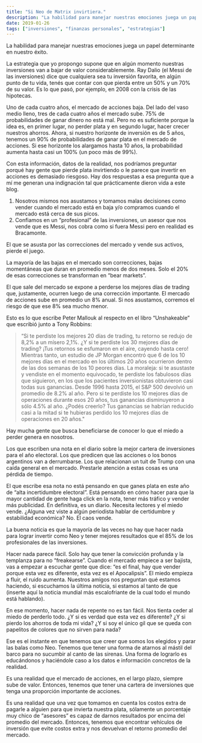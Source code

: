 ```yaml
---
title: "Si Neo de Matrix invirtiera."
description: "La habilidad para manejar nuestras emociones juega un papel determinante en nuestro éxito. Aprende cómo invertir como Neo."
date: 2019-01-26
tags: ["inversiones", "finanzas personales", "estrategias"]
---
```

La habilidad para manejar nuestras emociones juega un papel determinante en nuestro éxito.

La estrategia que yo propongo supone que en algún momento nuestras inversiones van a bajar de valor considerablemente. Ray Dalio (el Messi de las inversiones) dice que cualquiera sea tu inversión favorita, en algún punto de tu vida, tenés que contar con que pierda entre un 50% y un 70% de su valor. Es lo que pasó, por ejemplo, en 2008 con la crisis de las hipotecas.

Uno de cada cuatro años, el mercado de acciones baja. Del lado del vaso medio lleno, tres de cada cuatro años el mercado sube. 75% de probabilidades de ganar dinero no está mal. Pero no es suficiente porque la idea es, en primer lugar, no perder plata y en segundo lugar, hacer crecer nuestros ahorros. Ahora, si nuestro horizonte de inversión es de 5 años, tenemos un 90% de probabilidades de ganar plata en el mercado de acciones. Si ese horizonte los alargamos hasta 10 años, la probabilidad aumenta hasta casi un 100% (un poco más de 99%).

Con esta información, datos de la realidad, nos podríamos preguntar porqué hay gente que pierde plata invirtiendo o le parece que invertir en acciones es demasiado riesgoso. Hay dos respuestas a esa pregunta que a mí me generan una indignación tal que prácticamente dieron vida a este blog.

1. Nosotros mismos nos asustamos y tomamos malas decisiones como vender cuando el mercado está en baja y/o compramos cuando el mercado está cerca de sus picos.
2. Confiamos en un “profesional” de las inversiones, un asesor que nos vende que es Messi, nos cobra como si fuera Messi pero en realidad es Bracamonte.

El que se asusta por las correcciones del mercado y vende sus activos, pierde el juego.

La mayoría de las bajas en el mercado son correcciones, bajas momentáneas que duran en promedio menos de dos meses. Solo el 20% de esas correcciones se transforman en “bear markets”.

El que sale del mercado se expone a perderse los mejores días de trading que, justamente, ocurren luego de una corrección importante. El mercado de acciones sube en promedio un 8% anual. Si nos asustamos, corremos el riesgo de que ese 8% sea mucho menor.

Esto es lo que escribe Peter Mallouk al respecto en el libro “Unshakeable” que escribió junto a Tony Robbins:

> “Si te perdiste los mejores 20 días de trading, tu retorno se redujo de 8,2% a un mísero 2,1%. ¿Y si te perdiste los 30 mejores días de trading? ¡Tus retornos se esfumaron en el aire, cayendo hasta cero! Mientras tanto, un estudio de JP Morgan encontró que 6 de los 10 mejores días en el mercado en los últimos 20 años ocurrieron dentro de las dos semanas de los 10 peores días. La moraleja: si te asustaste y vendiste en el momento equivocado, te perdiste los fabulosos días que siguieron, en los que los pacientes inversionistas obtuvieron casi todas sus ganancias. Desde 1996 hasta 2015, el S&P 500 devolvió un promedio de 8.2% al año. Pero si te perdiste los 10 mejores días de operaciones durante esos 20 años, tus ganancias disminuyeron a sólo 4.5% al año. ¿Podés creerlo? Tus ganancias se habrían reducido casi a la mitad si te hubieras perdido los 10 mejores días de operaciones en 20 años."

Hay mucha gente que busca beneficiarse de conocer lo que el miedo a perder genera en nosotros.

Los que escriben una nota en el diario sobre la mejor cartera de inversiones para el año electoral. Los que predicen que las acciones o los bonos argentinos van a derrumbarse. Los que relacionan un tuit de Trump con una caída general en el mercado. Prestarle atención a estas cosas es una pérdida de tiempo.

El que escribe esa nota no está pensando en que ganes plata en este año de “alta incertidumbre electoral”. Está pensando en cómo hacer para que la mayor cantidad de gente haga click en la nota, tener más tráfico y vender más publicidad. En definitiva, es un diario. Necesita lectores y el miedo vende. ¿Alguna vez viste a algún periodista hablar de certidumbre y estabilidad económica? No. El caos vende.

La buena noticia es que la mayoría de las veces no hay que hacer nada para lograr invertir como Neo y tener mejores resultados que el 85% de los profesionales de las inversiones.

Hacer nada parece fácil. Solo hay que tener la convicción profunda y la templanza para no “freakearse”. Cuando el mercado empiece a ser bajista, vas a empezar a escuchar gente que dice: “es el final, hay que vender porque esta vez es diferente, esta vez es el Apocalipsis”. El miedo empieza a fluir, el ruido aumenta. Nuestros amigos nos preguntan qué estamos haciendo, si escuchamos la última noticia, si estamos al tanto de que (inserte aquí la noticia mundial más escalofriante de la cual todo el mundo está hablando).

En ese momento, hacer nada de repente no es tan fácil. Nos tienta ceder al miedo de perderlo todo. ¿Y si es verdad que esta vez es diferente? ¿Y si pierdo los ahorros de toda mi vida? ¿Y si soy el único gil que se queda con papelitos de colores que no sirven para nada?

Ese es el instante en que tenemos que creer que somos los elegidos y parar las balas como Neo. Tenemos que tener una forma de atarnos al mástil del barco para no sucumbir al canto de las sirenas. Una forma de lograrlo es educándonos y haciéndole caso a los datos e información concretos de la realidad.

Es una realidad que el mercado de acciones, en el largo plazo, siempre sube de valor. Entonces, tenemos que tener una cartera de inversiones que tenga una proporción importante de acciones.

Es una realidad que una vez que tomamos en cuenta los costos extra de pagarle a alguien para que invierta nuestra plata, sólamente un porcentaje muy chico de “asesores” es capaz de darnos resultados por encima del promedio del mercado. Entonces, tenemos que encontrar vehículos de inversión que evite costos extra y nos devuelvan el retorno promedio del mercado.